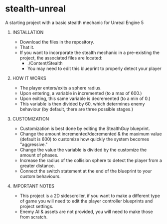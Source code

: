 # stealth-unreal
A starting project with a basic stealth mechanic for Unreal Engine 5


1. INSTALLATION
   - Download the files in the repository.
   - That it.
   - If you want to incorporate the stealth mechanic in a pre-existing the project, the associated files are located:
     - ./Content/Stealth
     - You may need to edit this blueprint to properly detect your player


2. HOW IT WORKS
   - The player enters/exits a sphere radius.
   - Upon entering, a variable in incremented (to a max of 600.)
   - Upon exiting, this same variable is decremented (to a min of 0.)
   - This variable is then divided by 60, which determines enemy behaviour (by default, there are three possible stages.)

3. CUSTOMIZATION
   - Customization is best done by editing the StealthGuy blueprint.
   - Change the amount incremented/decremented & the maximum value (default is 600) to customize how quickly the system becomes "aggressive."
   - Change the value the variable is divided by the customize the amount of phases.
   - Increase the radius of the collision sphere to detect the player from a greater distance.
   - Connect the switch statement at the end of the blueprint to your custom behaviours.


4. IMPORTANT NOTES
   - This project is a 2D sidescroller, if you want to make a different type of game you will need to edit the player controller blueprints and project settings.
   - Enemy AI & assets are not provided, you will need to make those from scratch.
